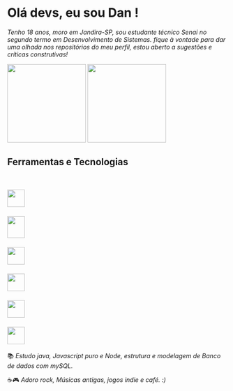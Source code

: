 # Olá devs, eu sou Dan !
*Tenho 18 anos, moro em Jandira-SP, sou estudante técnico Senai no segundo termo em Desenvolvimento de Sistemas. fique à vontade para dar uma olhada nos repositórios do meu perfil, estou aberto a sugestões e críticas construtivas!*

       
<div>

 <picture>
<source height="180em"
  srcset="https://github-readme-stats.vercel.app/api?username=D4kii&show_icons=true&text_color=FBFBF8&text_bold=true&border_color=FBFBF8&title_color=229A00&icon_color=229A00&theme=transparent"
  media="(prefers-color-scheme: dark)"
/>
<source height="180em"
  srcset="https://github-readme-stats.vercel.app/api?username=D4kii&text_bold=true&border_color=000000&title_color=229A00&icon_color=229A00&text_color=000000&show_icons=true&theme=transparent"
  media="(prefers-color-scheme: light), (prefers-color-scheme: no-preference)"
/>
<img src="https://github-readme-stats.vercel.app/api?username=D4kii&show_icons=true" />
</picture>

 <picture>
<source height="180em"
  srcset="https://github-readme-stats.vercel.app/api/top-langs/?username=D4kii&layout=compact&langs_count=7&show_icons=true&text_color=FBFBF8&text_bold=true&border_color=FBFBF8&title_color=229A00&icon_color=229A00&theme=transparent"
  media="(prefers-color-scheme: dark)"
/>
<source height="180em"
  srcset="https://github-readme-stats.vercel.app/api/top-langs/?username=D4kii&layout=compact&langs_count=7&text_bold=true&border_color=000000&title_color=229A00&icon_color=229A00&text_color=000000&show_icons=true&theme=transparent"
  media="(prefers-color-scheme: light), (prefers-color-scheme: no-preference)"
/>
<img src="https://github-readme-stats.vercel.app/api?username=D4kii&show_icons=true" />
</picture>
  
</div>
  


## Ferramentas e Tecnologias
<code> <img src="https://cdn.jsdelivr.net/gh/devicons/devicon/icons/java/java-original.svg" width="40" height="40" /> </code>
 <code> <img src="https://cdn.jsdelivr.net/gh/devicons/devicon/icons/javascript/javascript-original.svg" width="40" height="50" /> </code> <code> <img src="https://cdn.jsdelivr.net/gh/devicons/devicon/icons/css3/css3-original.svg" width="40" height="40" /> </code> <code> <img src="https://cdn.jsdelivr.net/gh/devicons/devicon/icons/html5/html5-original.svg" width="40" height="40" /> </code> <code> <img src="https://cdn.jsdelivr.net/gh/devicons/devicon/icons/git/git-original.svg" width="40" height="40" /> </code> <code> <img src="https://cdn.jsdelivr.net/gh/devicons/devicon/icons/figma/figma-original.svg" width="40" height="40" /> </code> 
---
📚  *Estudo java, Javascript puro e Node, estrutura e modelagem de Banco de dados com mySQL.*

☕🎮 *Adoro rock, Músicas antigas, jogos indie e café. :)*


          
          
          
          
